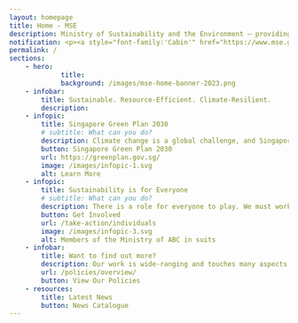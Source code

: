 ```yaml
---
layout: homepage
title: Home - MSE
description: Ministry of Sustainability and the Environment — providing Singapore with a clean and sustainable environment with resilient supplies of safe food and water
notification: <p><a style="font-family:'Cabin'" href="https://www.mse.gov.sg/cos"><b>Updates from MSE's Committee of Supply debate</b></a></p>
permalink: /
sections:
    - hero:
             title: 
             background: /images/mse-home-banner-2023.png
    - infobar:
        title: Sustainable. Resource-Efficient. Climate-Resilient.
        description:
    - infopic:
        title: Singapore Green Plan 2030
        # subtitle: What can you do?
        description: Climate change is a global challenge, and Singapore is taking firm actions to do our part to build a sustainable future. Singapore Green Plan 2030 is a whole-of-nation movement to advance Singapore’s national agenda on sustainable development.
        button: Singapore Green Plan 2030
        url: https://greenplan.gov.sg/
        image: /images/infopic-1.svg
        alt: Learn More
    - infopic:
        title: Sustainability is for Everyone
        # subtitle: What can you do?
        description: There is a role for everyone to play. We must work together so that future generations will continue to enjoy the green and liveable island we call home.
        button: Get Involved
        url: /take-action/individuals
        image: /images/infopic-3.svg
        alt: Members of the Ministry of ABC in suits
    - infobar:
        title: Want to find out more?
        description: Our work is wide-ranging and touches many aspects of our lives. <br>Learn how our policies tackle these issues.
        url: /policies/overview/
        button: View Our Policies
    - resources:
        title: Latest News
        button: News Catalogue
---
```

